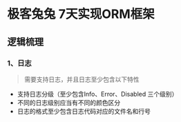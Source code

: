 # 极客兔兔 7天实现ORM框架


## 逻辑梳理

### 1、日志
> 需要支持日志，并且日志至少包含以下特性
* 支持日志分级（至少包含Info、Error、Disabled 三个级别）
* 不同的日志级别应当有不同的颜色区分
* 日志的格式至少包含日志代码对应的文件名和行号